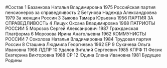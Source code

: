 #Состав
1 Базанкова Наталья Владимировна 1975 Российская партия пенсионеров за справедливость
2 Бегунова Надежда Александровна 1979 За женщин России
3 Зыкова Тамара Юрьевна 1956 ПАРТИЯ ЗА СПРАВЕДЛИВОСТЬ
4 Лищук Оксана Владимировна 1968 ПАТРИОТЫ РОССИИ
5 Морозов Сергей Алексанрович 1987 Гражданская Платформа
6 Морозова Ирина Анатольевна 1962 КОММУНИСТЫ РОССИИ
7 Соколова Наталья Владимировна 1984 Трудовая партия России
8 Сташина Людмила Георгиевна 1962 ЕР
9 Сукачева Ольга Ивановна 1968 ЛДПР
10 Удалов Виталий Сергеевич 1985 КПРФ
11 Фесик Екатерина Викторовна 1988 СР
12 Юдина Елена Ивановна 1981 Будущее Родины
